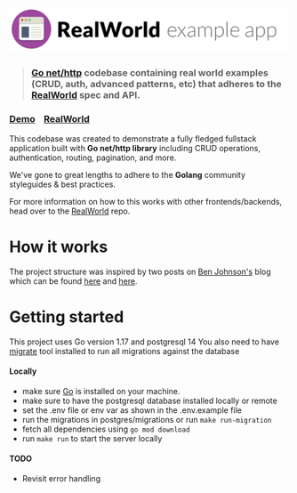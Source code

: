 # ![RealWorld Example App](logo.png)

> ### [Go net/http](//golang.org) codebase containing real world examples (CRUD, auth, advanced patterns, etc) that adheres to the [RealWorld](https://github.com/gothinkster/realworld) spec and API.


### [Demo](https://demo.realworld.io/)&nbsp;&nbsp;&nbsp;&nbsp;[RealWorld](https://github.com/gothinkster/realworld)


This codebase was created to demonstrate a fully fledged fullstack application built with **Go net/http library** including CRUD operations, authentication, routing, pagination, and more.

We've gone to great lengths to adhere to the **Golang** community styleguides & best practices.

For more information on how to this works with other frontends/backends, head over to the [RealWorld](https://github.com/gothinkster/realworld) repo.


# How it works

The project structure was inspired by two posts on [Ben Johnson's](https://twitter.com/benbjohnson) blog which can be found [here](https://www.gobeyond.dev/packages-as-layers/) and [here](https://www.gobeyond.dev/standard-package-layout/).

# Getting started
This project uses Go version 1.17 and postgresql 14
You also need to have [migrate](https://github.com/golang-migrate/migrate) tool installed to run all migrations against the database
#### Locally
- make sure [Go](https://golang.org/dl) is installed on your machine.
- make sure to have the postgresql database installed locally or remote
- set the .env file or env var as shown in the .env.example file
- run the migrations in postgres/migrations or run `make run-migration`
- fetch all dependencies using `go mod download`
- run `make run` to start the server locally
 

#### TODO
- Revisit error handling
